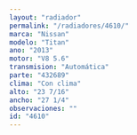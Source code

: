 ```yaml
---
layout: "radiador"
permalink: "/radiadores/4610/"
marca: "Nissan"
modelo: "Titan"
ano: "2013"
motor: "V8 5.6"
transmision: "Automática"
parte: "432689"
clima: "Con clima"
alto: "23 7/16"
ancho: "27 1/4"
observaciones: ""
id: "4610"
---
```


